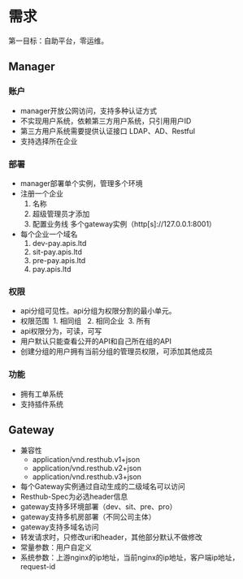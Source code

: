 # 需求
第一目标：自助平台，零运维。

## Manager

### 账户
- manager开放公网访问，支持多种认证方式
- 不实现用户系统，依赖第三方用户系统，只引用用户ID
- 第三方用户系统需要提供认证接口 LDAP、AD、Restful
- 支持选择所在企业

### 部署
- manager部署单个实例，管理多个环境
- 注册一个企业
  1. 名称
  2. 超级管理员才添加
  3. 配置业务线 多个gateway实例（http[s]://127.0.0.1:8001）
- 每个企业一个域名
  1. dev-pay.apis.ltd
  2. sit-pay.apis.ltd
  3. pre-pay.apis.ltd
  4. pay.apis.ltd

### 权限
- api分组可见性。api分组为权限分割的最小单元。
- 权限范围
  1. 相同组 
  2. 相同企业
  3. 所有
- api权限分为，可读，可写
- 用户默认只能查看公开的API和自己所在组的API
- 创建分组的用户拥有当前分组的管理员权限，可添加其他成员

### 功能
* 拥有工单系统
* 支持插件系统

## Gateway
* 兼容性
  * application/vnd.resthub.v1+json
  * application/vnd.resthub.v2+json
  * application/vnd.resthub.v3+json
* 每个Gateway实例通过自动生成的二级域名可以访问
* Resthub-Spec为必选header信息
* gateway支持多环境部署（dev、sit、pre、pro）
* gateway支持多机房部署（不同公司主体）
* gateway支持多域名访问
* 转发请求时，只修改uri和header，其他部分默认不做修改
* 常量参数：用户自定义
* 系统参数：上游nginx的ip地址，当前nginx的ip地址，客户端ip地址，request-id 

